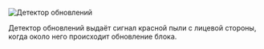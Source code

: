 ![Детектор обновлений](block:betterwithmods:buddy_block)

Детектор обновлений выдаёт сигнал красной пыли с лицевой стороны, когда около него происходит обновление блока.

